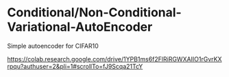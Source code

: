 # Conditional/Non-Conditional-Variational-AutoEncoder
Simple autoencoder for CIFAR10

https://colab.research.google.com/drive/1YPB1ms6f2FlRiRGWXAIIO1rGvrKXrpqu?authuser=2&pli=1#scrollTo=fJ9Scqa21TcY
